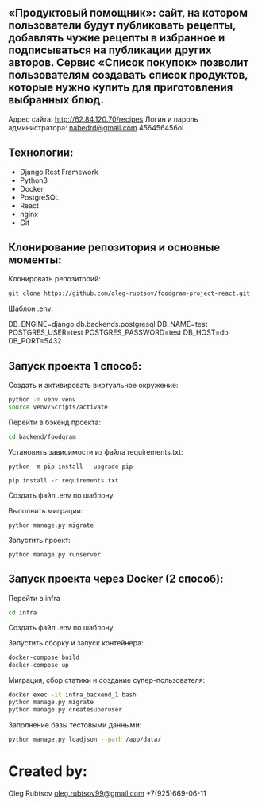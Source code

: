 ## «Продуктовый помощник»: сайт, на котором пользователи будут публиковать рецепты, добавлять чужие рецепты в избранное и подписываться на публикации других авторов. Сервис «Список покупок» позволит пользователям создавать список продуктов, которые нужно купить для приготовления выбранных блюд.

Адрес сайта: http://62.84.120.70/recipes
Логин и пароль администратора:
nabedrd@gmail.com
456456456ol


## Технологии:

- Django Rest Framework
- Python3
- Docker
- PostgreSQL
- React
- nginx
- Git


## Клонирование репозитория и основные моменты:

Клонировать репозиторий:

```sh
git clone https://github.com/oleg-rubtsov/foodgram-project-react.git
```

Шаблон .env:

DB_ENGINE=django.db.backends.postgresql
DB_NAME=test
POSTGRES_USER=test
POSTGRES_PASSWORD=test
DB_HOST=db
DB_PORT=5432

## Запуск проекта 1 способ: 

Cоздать и активировать виртуальное окружение:

```sh
python -m venv venv
source venv/Scripts/activate
```
Перейти в бэкенд проекта:
 
```sh
cd backend/foodgram
```
Установить зависимости из файла requirements.txt:

```
python -m pip install --upgrade pip
```

```
pip install -r requirements.txt
```
Создать файл .env по шаблону.

Выполнить миграции:

```
python manage.py migrate
```
Запустить проект:

```
python manage.py runserver
```

## Запуск проекта через Docker (2 способ):
Перейти в infra
```sh
cd infra
```
Создать файл .env по шаблону.

Запустить сборку и запуск контейнера:
```sh
docker-compose build
docker-compose up
```
Миграция, сбор статики и создание супер-пользователя:
```sh
docker exec -it infra_backend_1 bash
python manage.py migrate
python manage.py createsuperuser
```
Заполнение базы тестовыми данными:
```sh
python manage.py loadjson --path /app/data/
```
# Created by:

Oleg Rubtsov
oleg.rubtsov99@gmail.com
+7(925)669-06-11

